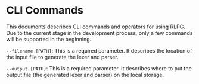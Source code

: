 # CLI Commands

This documents describes CLI commands and operators for using RLPG.
Due to the current stage in the development process, only a few
commands will be supported in the beginning.

`--filename [PATH]`:
This is a required parameter.
It describes the location of the input file to generate the lexer and parser.

`--output [PATH]`:
This is a required parameter.
It describes where to put the output file (the generated lexer and parser) on the local storage.